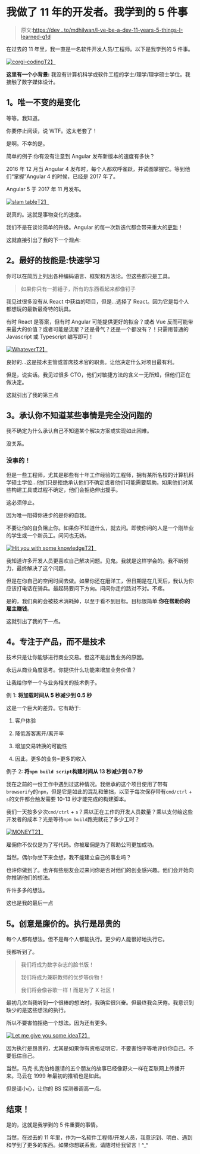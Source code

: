 # 我做了 11 年的开发者。我学到的 5 件事

> 原文:[https://dev . to/mdhilwan/I-ve-be-a-dev-11-years-5-things-I-learned-g1d](https://dev.to/mdhilwan/i-ve-been-a-dev-for-11-years-5-things-i-learned-g1d)

在过去的 11 年里，我一直是一名软件开发人员/工程师。以下是我学到的 5 件事。

[![corgi-coding](../Images/94b484e3b047e925db7f0b1de4b7bb8e.png)T2】](https://i.giphy.com/media/vzO0Vc8b2VBLi/giphy.gif)

**这里有一个小背景:**
我没有计算机科学或软件工程的学士/理学/理学硕士学位。我接触了数字媒体设计。

## [](#1-the-only-constant-is-change)1。唯一不变的是变化

等等。我知道。

你要停止阅读，说 WTF。这太老套了！

是啊。不幸的是。

简单的例子:你有没有注意到 Angular 发布新版本的速度有多快？

2016 年 12 月当 Angular 4 发布时，每个人都欢呼雀跃，并试图掌握它。等到他们“掌握”Angular 4 的时候，已经是 2017 年了。

Angular 5 于 2017 年 11 月发布。

[![slam table](../Images/f57f37d1daff7a0090737357e73441fb.png)T2】](https://i.giphy.com/media/pyOjzdikCP5Jo734a1/source.gif)

说真的。这就是事物变化的速度。

我们不是在谈论简单的升级。Angular 的每一次新迭代都会带来重大的[更新](https://www.educba.com/angular-5-vs-angular-4/)！

这就直接引出了我的下一个观点:

## [](#2-the-very-best-skill-to-have-being-a-fast-learner)2。最好的技能是:快速学习

你可以在简历上列出各种编码语言、框架和方法论。但这些都只是工具。

> 如果你只有一把锤子，所有的东西看起来都像钉子

我见过很多没有从 React 中获益的项目，但是...选择了 React。因为它是每个人都想玩的最新最奇特的玩具。

有时 React 是答案，但有时 Angular 可能提供更好的拟合？或者 Vue 反而可能带来最大的价值？或者可能是流星？还是骨气？还是一个都没有？！只需用普通的 Javascript 或 Typescript 编写即可！

[![Whatever](../Images/6357319bfdb50b3124f950e2a040a58f.png)T2】](https://i.giphy.com/media/JRhS6WoswF8FxE0g2R/source.gif)

良好的...这是技术主管或首席技术官的职责。让他决定什么对项目最有利。

但是，说实话。我见过很多 CTO，他们对敏捷方法的含义一无所知，但他们正在做决定。

这就引出了我的第三点

## [](#3-its-totally-fine-to-admit-that-you-dont-know-certain-things)3。承认你不知道某些事情是完全没问题的

我不确定为什么承认自己不知道某个解决方案或实现如此困难。

没关系。

### [](#it-is-okay)没事的！

但是一些工程师，尤其是那些有十年工作经验的工程师，拥有某所名校的计算机科学硕士学位...他们只是拒绝承认他们不确定或者他们可能需要帮助。如果他们对某些构建工具或过程不确定，他们会拒绝伸出援手。

这必须停止。

因为唯一阻碍你进步的是你的自我。

不要让你的自负阻止你。如果你不知道什么，就去问。即使你问的人是一个刚毕业的学生或一个新员工。问问也无妨。

[![Hit you with some knowledge](../Images/0a695a056ca426f2a56449c62f29aac1.png)T2】](https://i.giphy.com/media/TI32JwHmWQEi4/giphy.gif)

我知道许多开发人员更喜欢自己解决问题。见鬼。我就是这样学会的。我不断努力，最终解决了这个问题。

但是在你自己的空闲时间去做。如果你还在磨洋工，但日期是在几天后，我认为你应该打电话在骑兵。最起码要问下方向。问问你走的路对不对。不疼。

是的，我们真的会被技术消耗掉，以至于看不到目标。目标很简单:**你在帮助你的雇主赚钱**。

这就引出了我的下一点。

## [](#4-focus-on-the-product-not-on-the-technology)4。专注于产品，而不是技术

技术只是让你能够进行商业交易。但这不是出售业务的原因。

永远从商业角度思考。你提供什么功能来增加业务价值？

让我给你举一个与业务相关的技术例子。

例 1:
**将加载时间从 5 秒减少到 0.5 秒**

这是一个巨大的差异。它有助于:

1.  客户体验

2.  降低游客离开/离开率

3.  增加交易转换的可能性

4.  因此，更多的业务=更多的收入

例子 2:
**将`npm build script`构建时间从 13 秒减少到 0.7 秒**

我在之前的一份工作中遇到过这种情况。我继承的这个项目使用了带有`browserify`的`npm`，但是它是如此的混乱和笨拙，以至于每次保存带有`cmd/ctrl` + `s`的文件都会触发需要 10-13 秒才能完成的构建脚本。

我们一天按多少次`cmd/ctrl` + `s`？乘以正在工作的开发人员数量？乘以支付给这些开发者的成本？光是等待`npm build`跑完就花了多少工时？

[![MONEY](../Images/fad37ce7d4ffd51f0311e94fdc53e37d.png)T2】](https://i.giphy.com/media/sa6KfGNKwd0c/source.gif)

雇佣你不仅仅是为了写代码。你被雇佣是为了帮助公司更加成功。

当然，偶尔你坐下来会想，我不能建立自己的事业吗？

也许你做到了。也许有些朋友会过来问你是否对他们的创业感兴趣。他们会开始向你推销他们的想法。

许许多多的想法。

这也是我的最后一点

## [](#5-ideas-are-cheap-execution-is-expensive)5。创意是廉价的。执行是昂贵的

每个人都有想法。但不是每个人都能执行。更少的人能很好地执行它。

我都听到了。

> 我们将成为数字杂志的脸书版！
> 
> 我们将成为兼职教师的优步等价物！
> 
> 我们将会像谷歌一样！而是为了 X 社区！

最初几次当我听到一个很棒的想法时，我确实很兴奋。但最终我会厌倦。我意识到缺少的是这些想法的执行。

所以不要害怕拒绝一个想法。因为还有更多。

[![Let me give you some idea](../Images/10d27772714918d5717d91f9a2012077.png)T2】](https://i.giphy.com/media/x5mn5yiAU4OMU/source.gif)

因为执行是昂贵的，尤其是如果你有资格证明它，不要害怕平等地评价你自己。不要低估自己。

当然，马克·扎克伯格邀请的五个朋友的故事已经像野火一样在互联网上传播开来。马云在 1999 年最初的推销也是如此。

但是请小心，让你的 BS 探测器调高一点。

## [](#the-end)结束！

是的，这就是我学到的 5 件重要的事情。

当然，在过去的 11 年里，作为一名软件工程师/开发人员，我意识到、明白、遇到和学到了更多的东西。如果你想联系我，请随时给我留言！^_^